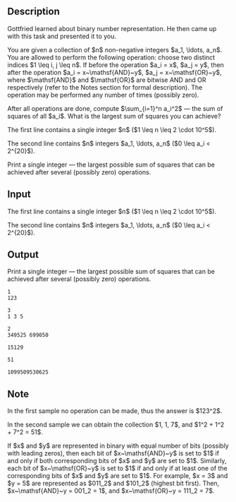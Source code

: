 ## Description

<div><p>Gottfried learned about binary number representation. He then came up with this task and presented it to you.</p><p>You are given a collection of $n$ non-negative integers $a_1, \ldots, a_n$. You are allowed to perform the following operation: choose two distinct indices $1 \leq i, j \leq n$. If before the operation $a_i = x$, $a_j = y$, then after the operation $a_i = x~\mathsf{AND}~y$, $a_j = x~\mathsf{OR}~y$, where $\mathsf{AND}$ and $\mathsf{OR}$ are bitwise AND and OR respectively (refer to the Notes section for formal description). The operation may be performed any number of times (possibly zero).</p><p>After all operations are done, compute $\sum_{i=1}^n a_i^2$&nbsp;— the sum of squares of all $a_i$. What is the largest sum of squares you can achieve?</p></div><div class="input-specification"><p>The first line contains a single integer $n$ ($1 \leq n \leq 2 \cdot 10^5$).</p><p>The second line contains $n$ integers $a_1, \ldots, a_n$ ($0 \leq a_i &lt; 2^{20}$).</p></div><div class="output-specification"><p>Print a single integer&nbsp;— the largest possible sum of squares that can be achieved after several (possibly zero) operations.</p></div>

## Input

<p>The first line contains a single integer $n$ ($1 \leq n \leq 2 \cdot 10^5$).</p><p>The second line contains $n$ integers $a_1, \ldots, a_n$ ($0 \leq a_i &lt; 2^{20}$).</p>

## Output

<p>Print a single integer&nbsp;— the largest possible sum of squares that can be achieved after several (possibly zero) operations.</p>





```input1
1
123
```




```input2
3
1 3 5
```




```input3
2
349525 699050
```




```output1
15129
```




```output2
51
```




```output3
1099509530625
```



## Note

<p>In the first sample no operation can be made, thus the answer is $123^2$.</p><p>In the second sample we can obtain the collection $1, 1, 7$, and $1^2 + 1^2 + 7^2 = 51$.</p><p>If $x$ and $y$ are represented in binary with equal number of bits (possibly with leading zeros), then each bit of $x~\mathsf{AND}~y$ is set to $1$ if and only if both corresponding bits of $x$ and $y$ are set to $1$. Similarly, each bit of $x~\mathsf{OR}~y$ is set to $1$ if and only if at least one of the corresponding bits of $x$ and $y$ are set to $1$. For example, $x = 3$ and $y = 5$ are represented as $011_2$ and $101_2$ (highest bit first). Then, $x~\mathsf{AND}~y = 001_2 = 1$, and $x~\mathsf{OR}~y = 111_2 = 7$.</p>
